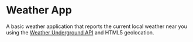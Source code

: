 # Weather App 

A basic weather application that reports the current local weather near you using the [Weather Underground API](https://www.wunderground.com/weather/api/) and HTML5 geolocation.
